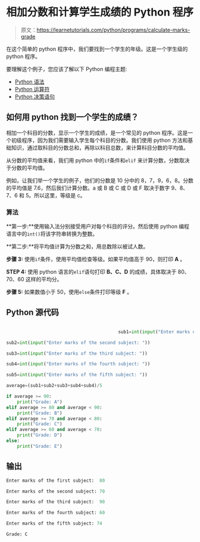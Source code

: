 # 相加分数和计算学生成绩的 Python 程序

> 原文：<https://learnetutorials.com/python/programs/calculate-marks-grade>

在这个简单的 python 程序中，我们要找到一个学生的年级。这是一个学生级的 python 程序。

要理解这个例子，您应该了解以下 Python 编程主题:

*   [Python 语法](../../python/syntax-comments "Python Syntax")
*   [Python 运算符](../../python/python-operators "Operators in Python")
*   [Python 决策语句](../../python/decision-making-statements "Python decision making statements")

## 如何用 python 找到一个学生的成绩？

相加一个科目的分数，显示一个学生的成绩，是一个常见的 python 程序。这是一个初级程序，因为我们需要输入学生每个科目的分数。我们使用 python 方法和基础知识，通过取科目的分数总和，再除以科目总数，来计算科目分数的平均值。

从分数的平均值来看，我们用 python 中的`if`条件和`elif` 来计算分数，分数取决于分数的平均值。

例如，让我们举一个学生的例子，他们的分数是 10 分中的 8，7，9，6，8。分数的平均值是 7.6，然后我们计算分数。a 或 B 或 C 或 D 或 F 取决于数字 9、8、7、6 和 5。所以这里，等级是 c。

### 算法

**第一步:**使用输入法分别接受用户对每个科目的评分。然后使用 python 编程语言中的`int()`将该字符串转换为整数。

**第二步:**将平均值计算为分数之和，用总数除以被试人数。

**步骤 3:** 使用`if`条件，使用平均值检查等级。如果平均值高于 90，则打印 **A** 。

**STEP 4:** 使用 python 语言的`elif`语句打印 **B、C、D** 的成绩，具体取决于 80、70、60 这样的平均分。

**步骤 5:** 如果数值小于 50，使用`else`条件打印等级 **F** 。

## Python 源代码

```py

                                          sub1=int(input("Enter marks of the first subject: "))

sub2=int(input("Enter marks of the second subject: "))

sub3=int(input("Enter marks of the third subject: "))

sub4=int(input("Enter marks of the fourth subject: "))

sub5=int(input("Enter marks of the fifth subject: "))

average=(sub1+sub2+sub3+sub4+sub4)/5

if average >= 90:
    print("Grade: A")
elif average >= 80 and average < 90:
    print("Grade: B")
elif average >= 70 and average < 80:
    print("Grade: C")
elif average >= 60 and average < 70:
    print("Grade: D")
else:
    print("Grade: E") 

```

## 输出

```py
Enter marks of the first subject:  80

Enter marks of the second subject: 70

Enter marks of the third subject:  90

Enter marks of the fourth subject: 60

Enter marks of the fifth subject: 74

Grade: C 
```